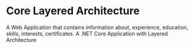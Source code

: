 # Core Layered Architecture

A Web Application that contains information about, experience, education, skills, interests, certificates.
A .NET Core Application with Layered Architecture
